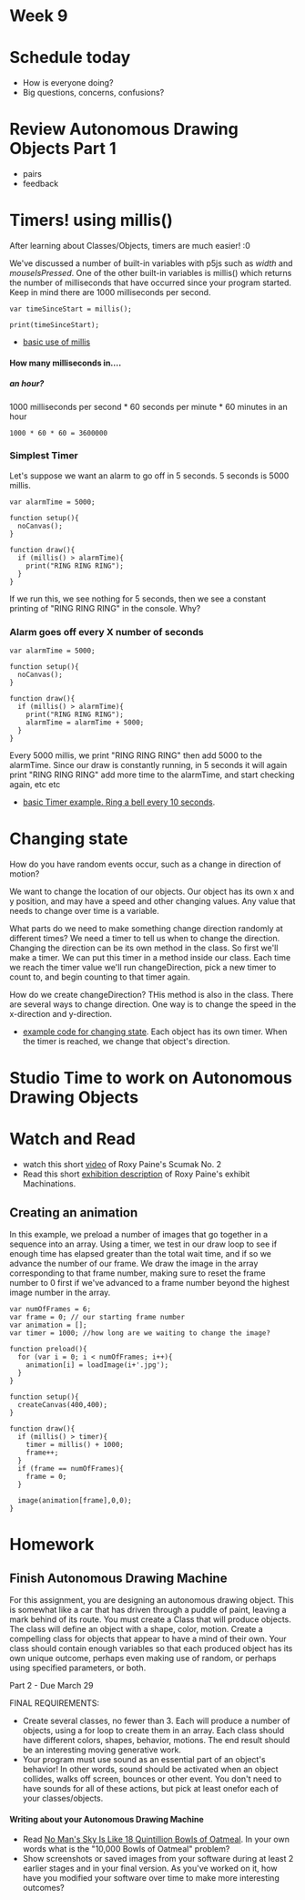 # Week 9

# Schedule today
- How is everyone doing?
- Big questions, concerns, confusions?

# Review Autonomous Drawing Objects Part 1
- pairs
- feedback



# Timers! using millis()

After learning about Classes/Objects, timers are much easier! :0

We've discussed a number of built-in variables with p5js such as *width* and *mouseIsPressed*. One of the other built-in variables is millis() which returns the number of milliseconds that have occurred since your program started. Keep in mind there are 1000 milliseconds per second.

```
var timeSinceStart = millis();

print(timeSinceStart);
```

- [basic use of millis](https://editor.p5js.org/2sman/sketches/3uheipDdI)

#### How many milliseconds in.... 

##### an hour?

1000 milliseconds per second * 60 seconds per minute * 60 minutes in an hour

```1000 * 60 * 60 = 3600000```

### Simplest Timer

Let's suppose we want an alarm to go off in 5 seconds. 5 seconds is 5000 millis.

```
var alarmTime = 5000;

function setup(){
  noCanvas();
}

function draw(){
  if (millis() > alarmTime){
    print("RING RING RING");
  }
}
```

If we run this, we see nothing for 5 seconds, then we see a constant printing of "RING RING RING" in the console. Why?

### Alarm goes off every X number of seconds

```
var alarmTime = 5000;

function setup(){
  noCanvas();
}

function draw(){
  if (millis() > alarmTime){
    print("RING RING RING");
    alarmTime = alarmTime + 5000;
  }
}
```

Every 5000 millis, we print "RING RING RING" then add 5000 to the alarmTime. Since our draw is constantly running, in 5 seconds it will again print "RING RING RING" add more time to the alarmTime, and start checking again, etc etc

- [basic Timer example. Ring a bell every 10 seconds](https://editor.p5js.org/2sman/sketches/Yv75_qutd).

# Changing state

How do you have random events occur, such as a change in direction of motion?

We want to change the location of our objects. Our object has its own x and y position, and may have a speed and other changing values. Any value that needs to change over time is a variable. 

What parts do we need to make something change direction randomly at different times? We need a timer to tell us when to change the direction. Changing the direction can be its own method in the class. So first we'll make a timer. We can put this timer in a method inside our class. Each time we reach the timer value we'll run changeDirection, pick a new timer to count to, and begin counting to that timer again.

How do we create changeDirection? THis method is also in the class. There are several ways to change direction. One way is to change the speed in the x-direction and y-direction.

- [example code for changing state](https://editor.p5js.org/2sman/sketches/_QTozq-30). Each object has its own timer. When the timer is reached, we change that object's direction.

# Studio Time to work on Autonomous Drawing Objects

# Watch and Read

- watch this short [video](https://www.youtube.com/watch?v=AiVw8crgfB4) of Roxy Paine's Scumak No. 2
- Read this short [exhibition description](https://www.jamescohan.com/attachment/en/599f12405a4091c6048b4568/TextOneColumnWithFile/599f12855a4091c6048b5e82) of Roxy Paine's exhibit Machinations. 

## Creating an animation

In this example, we preload a number of images that go together in a sequence into an array. Using a timer, we test in our draw loop to see if enough time has elapsed greater than the total wait time, and if so we advance the number of our frame. We draw the image in the array corresponding to that frame number, making sure to reset the frame number to 0 first if we've advanced to a frame number beyond the highest image number in the array.

```
var numOfFrames = 6;
var frame = 0; // our starting frame number
var animation = [];
var timer = 1000; //how long are we waiting to change the image?

function preload(){
  for (var i = 0; i < numOfFrames; i++){
    animation[i] = loadImage(i+'.jpg');
  }
}

function setup(){
  createCanvas(400,400);
}

function draw(){
  if (millis() > timer){
    timer = millis() + 1000;
    frame++;
  }
  if (frame == numOfFrames){
    frame = 0;
  }
  
  image(animation[frame],0,0);
}

```

# Homework

## Finish Autonomous Drawing Machine

For this assignment, you are designing an autonomous drawing object. This is somewhat like a car that has driven through a puddle of paint, leaving a mark behind of its route. You must create a Class that will produce objects. The class will define an object with a shape, color, motion. Create a compelling class for objects that appear to have a mind of their own. Your class should contain enough variables so that each produced object has its own unique outcome, perhaps even making use of random, or perhaps using specified parameters, or both.

Part 2 - Due March 29

FINAL REQUIREMENTS:
- Create several classes, no fewer than 3. Each will produce a number of objects, using a for loop to create them in an array. Each class should have different colors, shapes, behavior, motions. The end result should be an interesting moving generative work.
- Your program must use sound as an essential part of an object's behavior! In other words, sound should be activated when an object collides, walks off screen, bounces or other event. You don't need to have sounds for all of these actions, but pick at least onefor each of your classes/objects.

#### Writing about your Autonomous Drawing Machine

- Read [No Man's Sky Is Like 18 Quintillion Bowls of Oatmeal](https://motherboard.vice.com/en_us/article/nz7d8q/no-mans-sky-review).  In your own words what is the "10,000 Bowls of Oatmeal" problem?
 - Show screenshots or saved images from your software during at least 2 earlier stages and in your final version. As you've worked on it, how have you modified your software over time to make more interesting outcomes?

 
